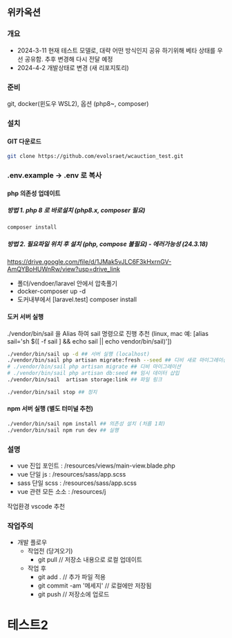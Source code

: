 ## 위카옥션

### 개요

-   2024-3-11
    현재 테스트 모델로, 대략 어떤 방식인지 공유 하기위해 베타 상태를 우선 공유함.
    추후 변경해 다시 전달 예정
-   2024-4-2
    개발상태로 변경 (새 리포지토리)

### 준비

git, docker(윈도우 WSL2), 옵션 (php8~, composer)

### 설치

#### GIT 다운로드

```bash
git clone https://github.com/evolsraet/wcauction_test.git
```

### .env.example -> .env 로 복사

#### php 의존성 업데이트

##### 방법 1. php 8 로 바로설치 (php8.x, composer 필요)

```bash
composer install
```

##### 방법 2. 필요파일 위치 후 설치 (php, compose 불필요) - 에러가능성 (24.3.18)

https://drive.google.com/file/d/1JMak5vJLC6F3kHxrnGV-AmQYBoHUWnRw/view?usp=drive_link

-   폴더/vendoer/laravel 안에서 압축풀기
-   docker-composer up -d
-   도커내부에서 [laravel.test] composer install

#### 도커 서버 실행

./vendor/bin/sail 을 Alias 하여 sail 명령으로 진행 추천
(linux, mac 예: [alias sail='sh $([ -f sail ] && echo sail || echo vendor/bin/sail)'])

```bash
./vendor/bin/sail up -d ## 서버 실행 (localhost)
./vendor/bin/sail php artisan migrate:fresh --seed ## 디비 새로 마이그레이션 및 테스트 데이터 설치 (개발중 언제든지)
# ./vendor/bin/sail php artisan migrate ## 디비 마이그레이션
# ./vendor/bin/sail php artisan db:seed ## 임시 데이터 삽입
./vendor/bin/sail  artisan storage:link ## 파일 링크
```

```bash
./vendor/bin/sail stop ## 정지
```

#### npm 서버 실행 (별도 터미널 추천)

```bash
./vendor/bin/sail npm install ## 의존성 설치 (처름 1회)
./vendor/bin/sail npm run dev ## 실행
```

### 설명

-   vue 진입 포인트 : /resources/views/main-view.blade.php
-   vue 단일 js : /resources/sass/app.scss
-   sass 단일 scss : /resources/sass/app.scss
-   vue 관련 모든 소소 : /resources/j

작업환경 vscode 추천

### 작업주의

-   개발 플로우
    -   작업전 (당겨오기)
        -   git pull // 저장소 내용으로 로컬 업데이트
    -   작업 후
        -   git add . // 추가 파일 적용
        -   git commit -am '메세지' // 로컬에만 저장됨
        -   git push // 저장소에 업로드

# 테스트2